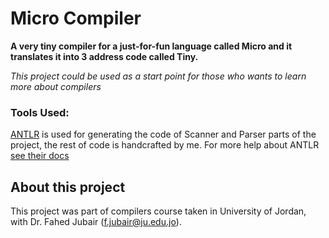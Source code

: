 # Micro Compiler
**A very tiny compiler for a just-for-fun language called Micro and it translates it into 3 address code called Tiny.**

_This project could be used as a start point for those who wants to learn more about compilers_

### Tools Used:
[ANTLR](http://www.antlr.org/) is used for generating the code of Scanner and Parser parts of the project, the rest of code is handcrafted by me.
For more help about ANTLR [see their docs](https://github.com/antlr/antlr4/blob/master/doc/index.md)

## About this project
This project was part of compilers course taken in University of Jordan, with Dr. Fahed Jubair (f.jubair@ju.edu.jo).
